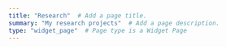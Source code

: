 ```yaml
---
title: "Research"  # Add a page title.
summary: "My research projects"  # Add a page description.
type: "widget_page"  # Page type is a Widget Page
---
```

